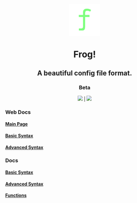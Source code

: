 <div align="center">
<img src="/media/frog-icon.png" height="100">

# Frog!
## A beautiful config file format.
### Beta
<a href="http://vimp.rhhen.xyz/Licenses/lookinggood/lice/LICENSE.html"><img src="https://badgen.net/static/license/VIMPPDL%201.0.2/black"></a>
|
<a href="http://go.dev/"><img src="http://badgen.net/static/Go/1.24?icon=https%3A%2F%2Fgo.dev%2Fblog%2Fgo-brand%2FGo-Logo%2FSVG%2FGo-Logo_White.svg"></a>
</div>

### Web Docs
#### <a href="http://frog.rhhen.xyz/docs/web/">Main Page</a>
#### <a href="http://frog.rhhen.xyz/docs/syntax.html">Basic Syntax</a>
#### <a href="http://frog.rhhen.xyz/docs/ad_syntax.html">Advanced Syntax</a>

### Docs
#### <a href="/docs/syntax.md">Basic Syntax</a>
#### <a href="/docs/ad_syntax.md">Advanced Syntax</a>
#### <a href="/docs/func.md">Functions</a>